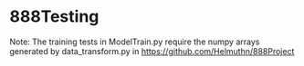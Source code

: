 # 888Testing
Note: The training tests in ModelTrain.py require the numpy arrays generated by data_transform.py in https://github.com/Helmuthn/888Project
